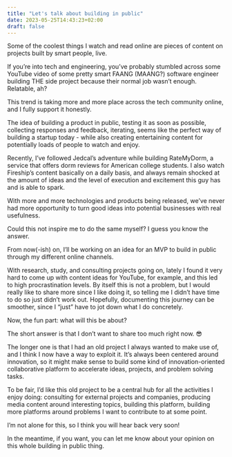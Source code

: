 ```yaml
---
title: "Let's talk about building in public"
date: 2023-05-25T14:43:23+02:00
draft: false
---
```


Some of the coolest things I watch and read online are pieces of content on projects built by smart people, live.

If you’re into tech and engineering, you’ve probably stumbled across some YouTube video of some pretty smart FAANG (MAANG?) software engineer building THE side project because their normal job wasn’t enough. Relatable, ah?

This trend is taking more and more place across the tech community online, and I fully support it honestly.

The idea of building a product in public, testing it as soon as possible, collecting responses and feedback, iterating, seems like the perfect way of building a startup today - while also creating entertaining content for potentially loads of people to watch and enjoy.

Recently, I’ve followed Jedcal’s adventure while building RateMyDorm, a service that offers dorm reviews for American college students. I also watch Fireship’s content basically on a daily basis, and always remain shocked at the amount of ideas and the level of execution and excitement this guy has and is able to spark.

With more and more technologies and products being released, we’ve never had more opportunity to turn good ideas into potential businesses with real usefulness.

Could this not inspire me to do the same myself? I guess you know the answer.

From now(-ish) on, I’ll be working on an idea for an MVP to build in public through my different online channels.

With research, study, and consulting projects going on, lately I found it very hard to come up with content ideas for YouTube, for example, and this led to high procrastination levels. By itself this is not a problem, but I would really like to share more since I like doing it, so telling me I didn’t have time to do so just didn’t work out. Hopefully, documenting this journey can be smoother, since I “just” have to jot down what I do concretely.

Now, the fun part: what will this be about?

The short answer is that I don’t want to share too much right now. 😎

The longer one is that I had an old project I always wanted to make use of, and I think I now have a way to exploit it. It’s always been centered around innovation, so it might make sense to build some kind of innovation-oriented collaborative platform to accelerate ideas, projects, and problem solving tasks.

To be fair, I’d like this old project to be a central hub for all the activities I enjoy doing: consulting for external projects and companies, producing media content around interesting topics, building this platform, building more platforms around problems I want to contribute to at some point.

I’m not alone for this, so I think you will hear back very soon!

In the meantime, if you want, you can let me know about your opinion on this whole building in public thing.
